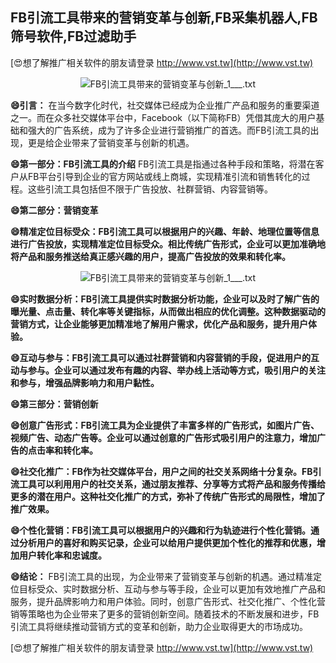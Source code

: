 ## **FB引流工具带来的营销变革与创新,FB采集机器人,FB筛号软件,FB过滤助手**

[😍想了解推广相关软件的朋友请登录 http://www.vst.tw](http://www.vst.tw)

 <center><img src="https://vst.tw/MP4/tuiguang/png/1.png" alt="FB引流工具带来的营销变革与创新_1___.txt"></center>

**😄引言：**
在当今数字化时代，社交媒体已经成为企业推广产品和服务的重要渠道之一。而在众多社交媒体平台中，Facebook（以下简称FB）凭借其庞大的用户基础和强大的广告系统，成为了许多企业进行营销推广的首选。而FB引流工具的出现，更是给企业带来了营销变革与创新的机遇。

**😄第一部分：FB引流工具的介绍**
FB引流工具是指通过各种手段和策略，将潜在客户从FB平台引导到企业的官方网站或线上商城，实现精准引流和销售转化的过程。这些引流工具包括但不限于广告投放、社群营销、内容营销等。

**😄第二部分：营销变革**

**😄精准定位目标受众：FB引流工具可以根据用户的兴趣、年龄、地理位置等信息进行广告投放，实现精准定位目标受众。相比传统广告形式，企业可以更加准确地将产品和服务推送给真正感兴趣的用户，提高广告投放的效果和转化率。**

 <center><img src="https://vst.tw/MP4/tuiguang/png/2.png" alt="FB引流工具带来的营销变革与创新_1___.txt"></center>

**😄实时数据分析：FB引流工具提供实时数据分析功能，企业可以及时了解广告的曝光量、点击量、转化率等关键指标，从而做出相应的优化调整。这种数据驱动的营销方式，让企业能够更加精准地了解用户需求，优化产品和服务，提升用户体验。**

**😄互动与参与：FB引流工具可以通过社群营销和内容营销的手段，促进用户的互动与参与。企业可以通过发布有趣的内容、举办线上活动等方式，吸引用户的关注和参与，增强品牌影响力和用户黏性。**

**😄第三部分：营销创新**

**😄创意广告形式：FB引流工具为企业提供了丰富多样的广告形式，如图片广告、视频广告、动态广告等。企业可以通过创意的广告形式吸引用户的注意力，增加广告的点击率和转化率。**

**😄社交化推广：FB作为社交媒体平台，用户之间的社交关系网络十分复杂。FB引流工具可以利用用户的社交关系，通过朋友推荐、分享等方式将产品和服务传播给更多的潜在用户。这种社交化推广的方式，弥补了传统广告形式的局限性，增加了推广效果。**

**😄个性化营销：FB引流工具可以根据用户的兴趣和行为轨迹进行个性化营销。通过分析用户的喜好和购买记录，企业可以给用户提供更加个性化的推荐和优惠，增加用户转化率和忠诚度。**

**😄结论：**
FB引流工具的出现，为企业带来了营销变革与创新的机遇。通过精准定位目标受众、实时数据分析、互动与参与等手段，企业可以更加有效地推广产品和服务，提升品牌影响力和用户体验。同时，创意广告形式、社交化推广、个性化营销等策略也为企业带来了更多的营销创新空间。随着技术的不断发展和进步，FB引流工具将继续推动营销方式的变革和创新，助力企业取得更大的市场成功。

[😍想了解推广相关软件的朋友请登录 http://www.vst.tw](http://www.vst.tw)



